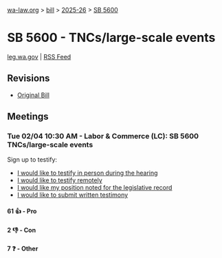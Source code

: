 [wa-law.org](/) > [bill](/bill/) > [2025-26](/bill/2025-26/) > [SB 5600](/bill/2025-26/sb/5600/)

# SB 5600 - TNCs/large-scale events
[leg.wa.gov](https://app.leg.wa.gov/billsummary?BillNumber=5600&Year=2025&Initiative=false) | [RSS Feed](./rss.xml)

## Revisions
* [Original Bill](1/)

## Meetings
### Tue 02/04 10:30 AM - Labor & Commerce (LC): SB 5600 TNCs/large-scale events
Sign up to testify:
* [I would like to testify in person during the hearing](https://app.leg.wa.gov/csi/Testifier/Add?chamber=House&mId=32666&aId=162987&caId=25283&tId=1)
* [I would like to testify remotely](https://app.leg.wa.gov/csi/Testifier/Add?chamber=House&mId=32666&aId=162987&caId=25283&tId=2)
* [I would like my position noted for the legislative record](https://app.leg.wa.gov/csi/Testifier/Add?chamber=House&mId=32666&aId=162987&caId=25283&tId=3)
* [I would like to submit written testimony](https://app.leg.wa.gov/csi/Testifier/Add?chamber=House&mId=32666&aId=162987&caId=25283&tId=4)

#### 61 👍 - Pro

#### 2 👎 - Con

#### 7 ❓ - Other
